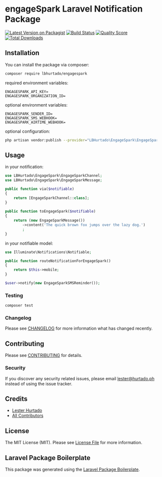 # engageSpark Laravel Notification Package

[![Latest Version on Packagist](https://img.shields.io/packagist/v/lbhurtado/engagespark.svg?style=flat-square)](https://packagist.org/packages/lbhurtado/engagespark)
[![Build Status](https://img.shields.io/travis/lbhurtado/engagespark/master.svg?style=flat-square)](https://travis-ci.org/lbhurtado/engagespark)
[![Quality Score](https://img.shields.io/scrutinizer/g/lbhurtado/engagespark.svg?style=flat-square)](https://scrutinizer-ci.com/g/lbhurtado/engagespark)
[![Total Downloads](https://img.shields.io/packagist/dt/lbhurtado/engagespark.svg?style=flat-square)](https://packagist.org/packages/lbhurtado/engagespark)

## Installation

You can install the package via composer:

```bash
composer require lbhurtado/engagespark
```

required environment variables:

```dotenv
ENGAGESPARK_API_KEY=
ENGAGESPARK_ORGANIZATION_ID=
```

optional environment variables:

```dotenv
ENGAGESPARK_SENDER_ID=
ENGAGESPARK_SMS_WEBHOOK=
ENGAGESPARK_AIRTIME_WEBHOOK=
```

optional configuration:

```bash
php artisan vendor:publish --provider="LBHurtado\EngageSpark\EngageSparkServiceProvider"
```

## Usage

in your notification:

``` php
use LBHurtado\EngageSpark\EngageSparkChannel;
use LBHurtado\EngageSpark\EngageSparkMessage;

public function via($notifiable)
{
    return [EngageSparkChannel::class];
}
 
public function toEngageSpark($notifiable)
{
    return (new EngageSparkMessage())
        ->content('The quick brown fox jumps over the lazy dog.')
        ;
}   
```

in your notifiable model:

``` php
use Illuminate\Notifications\Notifiable;

public function routeNotificationForEngageSpark()
{
    return $this->mobile;
} 
```

``` php
$user->notify(new EngageSparkSMSReminder());
```

### Testing

``` bash
composer test
```

### Changelog

Please see [CHANGELOG](CHANGELOG.md) for more information what has changed recently.

## Contributing

Please see [CONTRIBUTING](CONTRIBUTING.md) for details.

### Security

If you discover any security related issues, please email lester@hurtado.ph instead of using the issue tracker.

## Credits

- [Lester Hurtado](https://github.com/lbhurtado)
- [All Contributors](../../contributors)

## License

The MIT License (MIT). Please see [License File](LICENSE.md) for more information.

## Laravel Package Boilerplate

This package was generated using the [Laravel Package Boilerplate](https://laravelpackageboilerplate.com).
